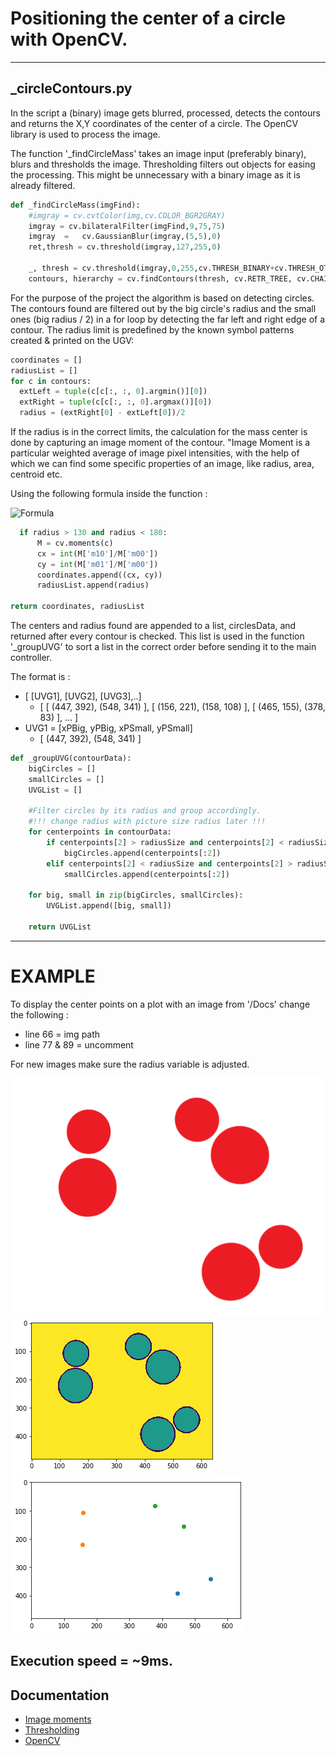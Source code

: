 # Positioning the center of a circle with OpenCV.
___
## _circleContours.py


In the script a (binary) image gets blurred, processed, detects the contours and returns the X,Y coordinates of the center of a circle. The OpenCV library is used to process the image.

The function '_findCircleMass' takes an image input (preferably binary), blurs and thresholds the image. Thresholding filters out objects for easing the processing. This might be unnecessary with a binary image as it is already filtered.

```python
def _findCircleMass(imgFind):
    #imgray = cv.cvtColor(img,cv.COLOR_BGR2GRAY)
    imgray = cv.bilateralFilter(imgFind,9,75,75)
    imgray	=	cv.GaussianBlur(imgray,(5,5),0)
    ret,thresh = cv.threshold(imgray,127,255,0)

    _, thresh = cv.threshold(imgray,0,255,cv.THRESH_BINARY+cv.THRESH_OTSU)
    contours, hierarchy = cv.findContours(thresh, cv.RETR_TREE, cv.CHAIN_APPROX_SIMPLE)
```
For the purpose of the project the algorithm is based on detecting circles. The contours found are filtered out by the big circle's radius and the small ones (big radius / 2) in a for loop by detecting the far left and right edge of a contour. The radius limit is predefined by the known symbol patterns created & printed on the UGV:
```python
coordinates = []
radiusList = []
for c in contours:
  extLeft = tuple(c[c[:, :, 0].argmin()][0])
  extRight = tuple(c[c[:, :, 0].argmax()][0])
  radius = (extRight[0] - extLeft[0])/2
```
 If the radius is in the correct limits, the calculation for the mass center is done by capturing an image moment of the contour. "Image Moment is a particular weighted average of image pixel intensities, with the help of which we can find some specific properties of an image, like radius, area, centroid etc.

Using the following formula inside the function :

![Formula](https://wikimedia.org/api/rest_v1/media/math/render/svg/900cb0605c954a17961360525a87fa6e38569c8b)

```python
  if radius > 130 and radius < 180:       
      M = cv.moments(c)
      cx = int(M['m10']/M['m00'])
      cy = int(M['m01']/M['m00'])
      coordinates.append((cx, cy))                       
      radiusList.append(radius)

return coordinates, radiusList
```

The centers and radius found are appended to a list, circlesData,  and returned after every contour is checked. This list is used in the function '_groupUVG' to sort a list in the correct order before sending it to the main controller.

The format is :
* [ [UVG1], [UVG2], [UVG3],..]
  *  [ [ (447, 392), (548, 341) ], [ (156, 221), (158, 108) ], [ (465, 155), (378, 83) ], ... ]
* UVG1 = [xPBig, yPBig, xPSmall, yPSmall]
  * [ (447, 392), (548, 341) ]

```python
def _groupUVG(contourData):
    bigCircles = []
    smallCircles = []
    UVGList = []

    #Filter circles by its radius and group accordingly.
    #!!! change radius with picture size radius later !!!
    for centerpoints in contourData:
        if centerpoints[2] > radiusSize and centerpoints[2] < radiusSize + 15:
            bigCircles.append(centerpoints[:2])
        elif centerpoints[2] < radiusSize and centerpoints[2] > radiusSize - 2:
            smallCircles.append(centerpoints[:2])

    for big, small in zip(bigCircles, smallCircles):
        UVGList.append([big, small])

    return UVGList
```
---
# EXAMPLE
To display the center points on a plot with an image from '/Docs' change the following :
* line 66 = img path
* line 77 & 89 = uncomment

For new images make sure the radius variable is adjusted.

![Image](https://github.com/UviDTE-UviSpace/localization-hls/blob/master/Software/Python/Docs/CirclePicMultiple.png)
![Contours](https://github.com/UviDTE-UviSpace/localization-hls/blob/master/Software/Python/Docs/CirclePicMultiple_contours.png)
![Center points](https://github.com/UviDTE-UviSpace/localization-hls/blob/master/Software/Python/Docs/CirclePicMultiple_plot.png)

Execution speed = ~9ms.
---
## Documentation
* [Image moments](https://www.learnopencv.com/find-center-of-blob-centroid-using-opencv-cpp-python/)
* [Thresholding](https://www.learnopencv.com/opencv-threshold-python-cpp/)
* [OpenCV](https://opencv.org/)
